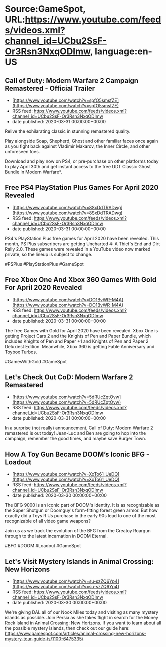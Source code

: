 # Source:GameSpot, URL:https://www.youtube.com/feeds/videos.xml?channel_id=UCbu2SsF-Or3Rsn3NxqODImw, language:en-US

## Call of Duty: Modern Warfare 2 Campaign Remastered - Official Trailer
 - [https://www.youtube.com/watch?v=spfO5smsfZE](https://www.youtube.com/watch?v=spfO5smsfZE)
 - RSS feed: https://www.youtube.com/feeds/videos.xml?channel_id=UCbu2SsF-Or3Rsn3NxqODImw
 - date published: 2020-03-31 00:00:00+00:00

Relive the exhilarating classic in stunning remastered quality. 

Play alongside Soap, Shepherd, Ghost and other familiar faces once again as you fight back against Vladimir Makarov, the Inner Circle, and other unforeseen foes.

Download and play now on PS4, or pre-purchase on other platforms today to play April 30th and get instant access to the free UDT Classic Ghost Bundle in Modern Warfare*.

## Free PS4 PlayStation Plus Games For April 2020 Revealed
 - [https://www.youtube.com/watch?v=8SxDdTRADwg](https://www.youtube.com/watch?v=8SxDdTRADwg)
 - RSS feed: https://www.youtube.com/feeds/videos.xml?channel_id=UCbu2SsF-Or3Rsn3NxqODImw
 - date published: 2020-03-31 00:00:00+00:00

PS4's PlayStation Plus free games for April 2020 have been revealed. This month, PS Plus subscribers are getting Uncharted 4: A Thief's End and Dirt Rally 2.0. These games were revealed in a YouTube video now marked private, so the lineup is subject to change.

#PSPlus #PlayStationPlus #GameSpot

## Free Xbox One And Xbox 360 Games With Gold For April 2020 Revealed
 - [https://www.youtube.com/watch?v=DO1BvWR-M4A](https://www.youtube.com/watch?v=DO1BvWR-M4A)
 - RSS feed: https://www.youtube.com/feeds/videos.xml?channel_id=UCbu2SsF-Or3Rsn3NxqODImw
 - date published: 2020-03-31 00:00:00+00:00

The free Games with Gold for April 2020 have been revealed. Xbox One is getting Project Cars 2 and the Knights of Pen and Paper Bundle, which includes Knights of Pen and Paper +1 and Knights of Pen and Paper 2 Deluxiest Edition. Meanwhile, Xbox 360 is getting Fable Anniversary and Toybox Turbos.

#GamesWithGold #GameSpot

## Let's Check Out CoD: Modern Warfare 2 Remastered
 - [https://www.youtube.com/watch?v=5dRUcZqtOvw](https://www.youtube.com/watch?v=5dRUcZqtOvw)
 - RSS feed: https://www.youtube.com/feeds/videos.xml?channel_id=UCbu2SsF-Or3Rsn3NxqODImw
 - date published: 2020-03-31 00:00:00+00:00

In a surprise (not really) announcement, Call of Duty: Modern Warfare 2 remastered is out today! Jean-Luc and Ben are going to hop into the campaign, remember the good times, and maybe save Burger Town.

## How A Toy Gun Became DOOM’s Iconic BFG - Loadout
 - [https://www.youtube.com/watch?v=XoTo61_UeDQ](https://www.youtube.com/watch?v=XoTo61_UeDQ)
 - RSS feed: https://www.youtube.com/feeds/videos.xml?channel_id=UCbu2SsF-Or3Rsn3NxqODImw
 - date published: 2020-03-30 00:00:00+00:00

The BFG 9000 is an iconic part of DOOM's identity. It is as recognizable as the Super Shotgun or Doomguy's form-fitting forest green armor. But how exactly did a Toys R Us purchase in the early 90s lead to one of the most recognizable of all video game weapons?

Join us as we track the evolution of the BFG from the Creatoy Roargun through to the latest incarnation in DOOM Eternal.

#BFG #DOOM #Loadout #GameSpot

## Let's Visit Mystery Islands in Animal Crossing: New Horizons
 - [https://www.youtube.com/watch?v=su-szZQ6Yp4](https://www.youtube.com/watch?v=su-szZQ6Yp4)
 - RSS feed: https://www.youtube.com/feeds/videos.xml?channel_id=UCbu2SsF-Or3Rsn3NxqODImw
 - date published: 2020-03-30 00:00:00+00:00

We're giving DAL all of our Nook Miles today and visiting as many mystery islands as possible. Join Persia as she takes flight in search for the Money Rock Island in Animal Crossing: New Horizons. If you want to learn about all the possible mystery islands, then check out our guide here: https://www.gamespot.com/articles/animal-crossing-new-horizons-mystery-tour-guide-is/1100-6475335/

